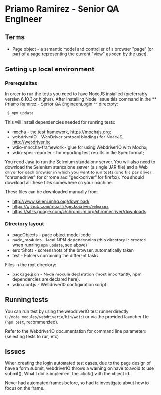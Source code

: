 # Priamo Ramirez - Senior QA Engineer

## Terms

* Page object - a semantic model and controller of a browser "page" (or part of a page representing the current "view"
  as seen by the user).

## Setting up local environment

### Prerequisites

In order to run the tests you need to have NodeJS installed (preferrably version 6.10.3 or higher). After installing
Node, issue this command in the ** Priamo Ramirez - Senior QA Engineer/Login ** directory:

```bash
 $ npm update
```

This will install dependencies needed for running tests:
  * mocha - the test framework, https://mochajs.org;
  * webdriverIO - WebDriver protocol bindings for NodeJS, http://webdriver.io;
  * wdio-mnocha-framework - glue for using WebdriverIO with Mocha;
  * wdio-spec-reporter - for reporting test results in the Spec format;

You need Java to run the Selenium standalone server. You will also need to download the Selenium standalone server (a
single JAR file) and a Web driver for each browser in which you want to run tests (one file per driver: "chromedriver"
for chrome and "geckodriver" for firefox). You should download all these files somewhere on your machine.

These files can be downloaded manually from:
* http://www.seleniumhq.org/download/
* https://github.com/mozilla/geckodriver/releases
* https://sites.google.com/a/chromium.org/chromedriver/downloads


### Directory layout

* pageObjects - page object model code
* node_modules - local NPM dependencies (this directory is created when running `npm update`, see above)
* errorShots - screenshots of the browser. automatically taken
* test - Folders containing the different tasks

Files in the root directory:
* package.json - Node module declaration (most importantly, npm dependencies are declared here).
* wdio.conf.js - WebdriverIO configuration script.

## Running tests

You can run test by using the webdriverIO test runner directly (`./node_modules/webdriverio/bin/wdio`) or via
the provided launcher file (`npm test`, recommended).

Refer to the WebdriverIO documentation for command line parameters (selecting tests to run, etc)

## Issues

When creating the login automated test cases, due to the page design of have a form submit, webdriverIO throws a warning on have to avoid to use submit(),
What I did is implement the .click() with the object id.

Never had automated frames before, so had to investigate about how to focus on the frame.